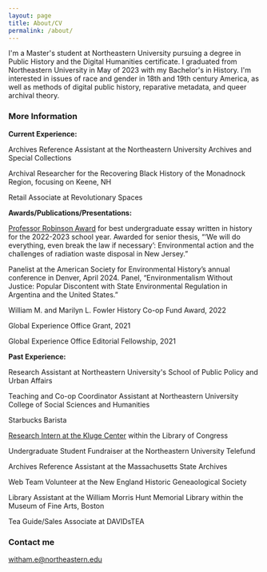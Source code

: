 ```yaml
---
layout: page
title: About/CV
permalink: /about/
---
```


I'm a Master's student at Northeastern University pursuing a degree in Public History and the Digital Humanities certificate. I graduated from Northeastern University in May of 2023 with my Bachelor's in History. I'm interested in issues of race and gender in 18th and 19th century America, as well as methods of digital public history, reparative metadata, and queer archival theory.

### More Information

**Current Experience:**

Archives Reference Assistant at the Northeastern University Archives and Special Collections

Archival Researcher for the Recovering Black History of the Monadnock Region, focusing on Keene, NH

Retail Associate at Revolutionary Spaces


**Awards/Publications/Presentations:**

<a href="https://cssh.northeastern.edu/history/student-awards/" target="_blank">Professor Robinson Award</a> for best undergraduate essay written in history for the 2022-2023 school year. Awarded for senior thesis, “‘We will do everything, even break the law if necessary’: Environmental action and the challenges of radiation waste disposal in New Jersey.”

Panelist at the American Society for Environmental History’s annual conference in Denver, April 2024. Panel, “Environmentalism Without Justice: Popular Discontent with State Environmental Regulation in Argentina and the United States.” 

William M. and Marilyn L. Fowler History Co-op Fund Award, 2022

Global Experience Office Grant, 2021

Global Experience Office Editorial Fellowship, 2021


**Past Experience:**

Research Assistant at Northeastern University's School of Public Policy and Urban Affairs	

Teaching and Co-op Coordinator Assistant at Northeastern University College of Social Sciences and Humanities

Starbucks Barista

<a href="https://cssh.northeastern.edu/wp-content/uploads/2023/05/Witham_Ellie_Library-of-Congress-scaled.jpg" target="_blank">Research Intern at the Kluge Center</a> within the Library of Congress

Undergraduate Student Fundraiser at the Northeastern University Telefund

Archives Reference Assistant at the Massachusetts State Archives

Web Team Volunteer at the New England Historic Geneaological Society

Library Assistant at the William Morris Hunt Memorial Library within the Museum of Fine Arts, Boston

Tea Guide/Sales Associate at DAVIDsTEA


### Contact me

[witham.e@northeastern.edu](mailto:witham.e@northeastern.edu)
